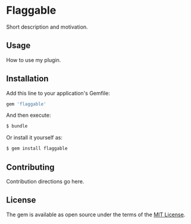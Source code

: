 # Flaggable
Short description and motivation.

## Usage
How to use my plugin.

## Installation
Add this line to your application's Gemfile:

```ruby
gem 'flaggable'
```

And then execute:
```bash
$ bundle
```

Or install it yourself as:
```bash
$ gem install flaggable
```

## Contributing
Contribution directions go here.

## License
The gem is available as open source under the terms of the [MIT License](https://opensource.org/licenses/MIT).
